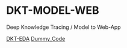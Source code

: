 # DKT-MODEL-WEB
Deep Knowledge Tracing / Model to Web-App

[DKT-EDA](EDA/EDA.md)
[Dummy_Code](Dummy_Code/Dummy_Code.md)
